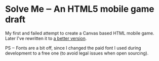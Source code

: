 # Solve Me ‒ An HTML5 mobile game draft

My first and failed attempt to create a Canvas based HTML mobile game. Later I've rewritten it to [a better version](https://github.com/mihhail-lapushkin/Ancient-Riddle).

PS ‒ Fonts are a bit off, since I changed the paid font I used during development to a free one (to avoid legal issues when open sourcing).
